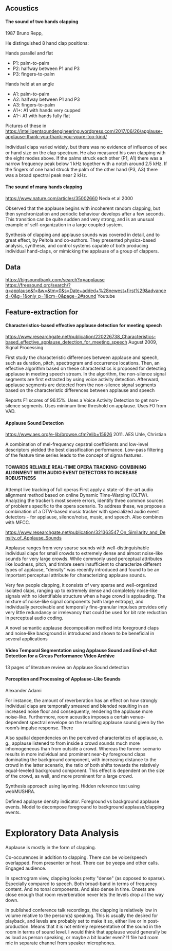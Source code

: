 
## Acoustics

#### The sound of two hands clapping
1987
Bruno Repp,

He distinguished 8 hand clap positions:

Hands parallel and flat

- P1: palm-to-palm
- P2: halfway between P1 and P3
- P3: fingers-to-palm

Hands held at an angle

- A1: palm-to-palm
- A2: halfway between P1 and P3
- A3: fingers-to-palm
- A1+: A1 with hands very cupped
- A1-: A1 with hands fully flat

Pictures of these in
https://intelligentsoundengineering.wordpress.com/2017/06/26/applause-applause-thank-you-thank-you-youre-too-kind/

Individual claps varied widely, but there was no evidence of inﬂuence of sex or hand size on the clap spectrum.
He also measured his own clapping with the eight modes above.
If the palms struck each other (P1, A1) there was a narrow frequency peak below 1 kHz together with a notch around 2.5 kHz.
If the ﬁngers of one hand struck the palm of the other hand (P3, A3) there was a broad spectral peak near 2 kHz.

#### The sound of many hands clapping
https://www.nature.com/articles/35002660
Neda et al
2000

Observed that the applause begins with incoherent random clapping, but then synchronization and periodic behaviour develops after a few seconds. This transition can be quite sudden and very strong, and is an unusual example of self-organization in a large coupled system.

Synthesis of clapping and applause sounds was covered in detail, and to great effect, by Peltola and co-authors.
They presented physics-based analysis, synthesis, and control systems
capable of both producing individual hand-claps, or mimicking the applause of a group of clappers.

## Data

https://bigsoundbank.com/search?q=applause
https://freesound.org/search/?q=applause&f=&w=&tm=0&s=Date+added+%28newest+first%29&advanced=0&g=1&only_p=1&cm=0&page=2#sound
Youtube


## Feature-extraction for


#### Characteristics-based effective applause detection for meeting speech
https://www.researchgate.net/publication/220226738_Characteristics-based_effective_applause_detection_for_meeting_speech
August 2009, Signal Processing

First study the characteristic differences between applause and speech, such as duration, pitch, spectrogram and occurrence locations.
Then, an effective algorithm based on these characteristics is proposed for detecting applause in meeting speech stream.
In the algorithm, the non-silence signal segments are first extracted by using voice activity detection.
Afterward, applause segments are detected from the non-silence signal segments based on the characteristic differences between applause and speech

Reports F1 scores of 96.15%.
Uses a Voice Activity Detection to get non-silence segments.
Uses minimum time threshold on applause.
Uses F0 from VAD.


#### Applause Sound Detection

https://www.aes.org/e-lib/browse.cfm?elib=15926
2011. AES
Uhle, Christian

A combination of mel-frequency cepstral coefficients and low-level descriptors yielded the best classification performance.
Low-pass filtering of the feature time series leads to the concept of sigma features.


#### TOWARDS RELIABLE REAL-TIME OPERA TRACKING: COMBINING ALIGNMENT WITH AUDIO EVENT DETECTORS TO INCREASE ROBUSTNESS

Attempt live tracking of full operas
First apply a state-of-the-art audio alignment method based on online Dynamic Time-Warping (OLTW).
Analyzing the tracker’s most severe errors, identify three common sources of problems specific to the opera scenario.
To address these, we propose a combination of a DTW-based music tracker with specialized audio event detectors -
for applause, silence/noise, music, and speech.
Also combines with MFCC.


https://www.researchgate.net/publication/321363547_On_Similarity_and_Density_of_Applause_Sounds

Applause ranges from very sparse sounds with well-distinguishable individual claps for small crowds to extremely dense and almost noise-like sounds for very large crowds.
While commonly used perceptual attributes like loudness, pitch, and timbre seem insufficient to characterize different types of applause,
"density" was recently introduced and found to be an important perceptual attribute for characterizing applause sounds. 


Very few people clapping, it consists of very sparse and well-organized isolated claps, 
ranging up to extremely dense and completely noise-like signals with no identifiable structure
when a huge crowd is applauding.
The mixture of noise-like signal components (with large entropy),
and individually perceivable and temporally fine-granular impulses provides only very little
redundancy or irrelevancy that could be used for bit rate reduction in perceptual audio coding.


A novel semantic applause decomposition method into
foreground claps and noise-like background is introduced
and shown to be beneficial in several applications

#### Video Temporal Segmentation using Applause Sound and End-of-Act Detection for a Circus Performance Video Archive

13 pages of literature review on Applause Sound detection



#### Perception and Processing of Applause-Like Sounds
Alexander Adami


For instance, the amount of reverberation has an effect on how strongly individual claps are
temporally smeared and blended resulting in an increased noise floor and consequently, rendering
the applause more noise-like. Furthermore, room acoustics imposes a certain venue-dependent
spectral envelope on the resulting applause sound given by the room’s impulse response. There

Also spatial dependencies on the perceived characteristics of applause, e. g., applause listened
to from inside a crowd sounds much more inhomogeneous than from outside a crowd. Whereas
the former scenario results in more individual and prominent near-by foreground claps dominating
the background component, with increasing distance to the crowd in the latter scenario, the
ratio of both shifts towards the relatively equal-leveled background component. This effect is
dependent on the size of the crowd, as well, and more prominent for a large crowd.

Synthesis approach using layering.
Hidden reference test using webMUSHRA.

Defined applayse density indicator.
Foreground vs background applause events.
Model to decompose foreground to background applause/clapping events.


# Exploratory Data Analysis

Applause is mostly in the form of clapping.

Co-occurences in addition to clapping.
There can be voice/speech overlapped. From presenter or host.
There can be yeeps and other calls. Engaged audience.

In spectrogram view, clapping looks pretty "dense" (as opposed to sparse). Especially compared to speech.
Both broad-band in terms of frequency content. And no tonal components.
And also dense in time. Onsets are close enough that room reverberation never lets the levels drop all the way down.

In published conference talk recordings, the clapping is relatively low in volume relative to the person(s) speaking.
This is usually the desired for playback, and levels are probably set to make it so, either live or in post-production.
Means that it is not entirely representative of the sound in the room in terms of sound level.
I would think that applause would generally be as loud as person speaking, or maybe a bit louder even?
!1 file had room mic in separate channel from speaker microphones.


